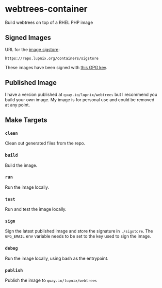 # webtrees-container

Build webtrees on top of a RHEL PHP image

## Signed Images

URL for the [image sigstore](https://developers.redhat.com/blog/2019/10/29/verifying-signatures-of-red-hat-container-images#mirroring_red_hat_container_images_to_a_private_registry):

```
https://repo.lupnix.org/containers/sigstore
```

These images have been signed with [this GPG key](https://repo.lupnix.org/pks/bplaxco.gpg).


## Published Image

I have a version published at `quay.io/lupnix/webtrees` but I recommend you
build your own image. My image is for personal use and could be removed
at any point.

## Make Targets

### `clean`

Clean out generated files from the repo.

### `build`

Build the image.

### `run`

Run the image locally.

### `test`

Run and test the image locally.

### `sign`

Sign the latest published image and store the signature in `./sigstore`.
The `GPG_EMAIL` env variable needs to be set to the key used to sign the image.

### `debug`

Run the image locally, using bash as the entrypoint.

### `publish`

Publish the image to `quay.io/lupnix/webtrees`
